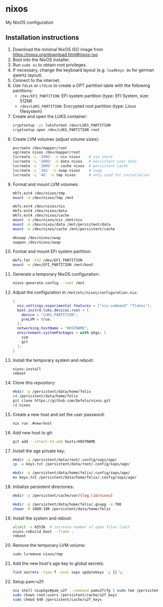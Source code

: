 # nixos
My NixOS configuration

## Installation instructions
1. Download the minimal NixOS ISO image from https://nixos.org/download.html#nixos-iso
2. Boot into the NixOS installer.
3. Run `sudo su` to obtain root privileges.
4. If necessary, change the keyboard layout (e.g. `loadkeys de` for german qwertz layout).
5. Connect to the internet.
6. Use `fdisk` or `cfdisk` to create a GPT partition table with the following partitions:
    - `/dev/EFI_PARTITION`: EFI system partition (type: EFI System, size: 512M)
    - `/dev/LUKS_PARTITION`: Encrypted root partition (type: Linux filesystem)
7. Create and open the LUKS container:
    ```bash
    cryptsetup -yv luksFormat /dev/LUKS_PARTITION
    cryptsetup open /dev/LUKS_PARTITION root
    ```
8. Create LVM volumes (adjust volume sizes):
    ```bash
    pvcreate /dev/mapper/root
    vgcreate nixos /dev/mapper/root
    lvcreate -L '200G' -n nix nixos    # nix store
    lvcreate -L '200G' -n data nixos   # persistent user data
    lvcreate -L '200G' -n cache nixos  # persistent cache
    lvcreate -L '16G' -n swap nixos    # swap
    lvcreate -L '4G' -n tmp nixos      # only used for installation
    ```
9. Format and mount LVM volumes:
    ```bash
    mkfs.ext4 /dev/nixos/tmp
    mount -m /dev/nixos/tmp /mnt

    mkfs.ext4 /dev/nixos/nix
    mkfs.ext4 /dev/nixos/data
    mkfs.ext4 /dev/nixos/cache
    mount -m /dev/nixos/nix /mnt/nix
    mount -m /dev/nixos/data /mnt/persistent/data
    mount -m /dev/nixos/cache /mnt/persistent/cache

    mkswap /dev/nixos/swap
    swapon /dev/nixos/swap
    ```
10. Format and mount EFI system partition:
    ```bash
    mkfs.fat -F32 /dev/EFI_PARTITION
    mount -m /dev/EFI_PARTITION /mnt/boot
    ```
11. Generate a temporary NixOS configuration:
    ```bash
    nixos-generate-config --root /mnt
    ```
12. Adjust the configuration in `/mnt/etc/nixos/configuration.nix`:
    ```nix
    {
      nix.settings.experimental-features = ["nix-command" "flakes"];
      boot.initrd.luks.devices.root = {
        device = "LUKS_PARTITION";
        preLVM = true;
      };
      networking.hostName = "HOSTNAME";
      environment.systemPackages = with pkgs; [
        vim
        git
      ];
    }
    ```
13. Install the temporary system and reboot:
    ```bash
    nixos-install
    reboot
    ```
14. Clone this repository:
    ```bash
    mkdir -p /persistent/data/home/felix
    cd /persistent/data/home/felix
    git clone https://github.com/Defelo/nixos.git
    cd nixos
    ```
15. Create a new host and set the user password:
    ```bash
    nix run .#new-host
    ```
16. Add new host to git:
    ```bash
    git add --intent-to-add hosts/HOSTNAME
    ```
17. Install the age private key:
    ```bash
    mkdir -p /persistent/data/root/.config/sops/age/
    cp -a keys.txt /persistent/data/root/.config/sops/age/

    mkdir -p /persistent/data/home/felix/.config/sops/age/
    mv keys.txt /persistent/data/home/felix/.config/sops/age/
    ```
18. Initialize persistent directories:
    ```bash
    mkdir -p /persistent/cache/var/{log,lib/nixos}

    mkdir -p /persistent/data/home/felix/.gnupg -m 700
    chown -R 1000:100 /persistent/data/home/felix
    ```
19. Install the system and reboot:
    ```bash
    ulimit -n 65536  # increase number of open files limit
    nixos-rebuild boot --flake .
    reboot
    ```
20. Remove the temporary LVM volume:
    ```bash
    sudo lvremove nixos/tmp
    ```
21. Add the new host's age key to global secrets:
    ```bash
    find secrets -type f -exec sops updatekeys -y {} \;
    ```
22. Setup pam-u2f:
    ```bash
    nix shell nixpkgs#pam_u2f --command pamu2fcfg | sudo tee /persistent/cache/u2f_keys
    sudo chown root:users /persistent/cache/u2f_keys
    sudo chmod 640 /persistent/cache/u2f_keys
    ```
